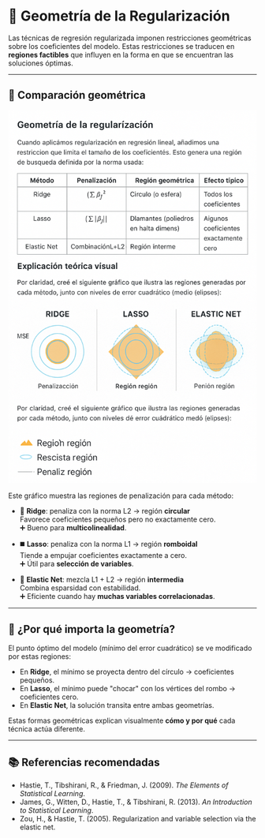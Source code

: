 # 🧠 Geometría de la Regularización

Las técnicas de regresión regularizada imponen restricciones geométricas sobre los coeficientes del modelo. Estas restricciones se traducen en **regiones factibles** que influyen en la forma en que se encuentran las soluciones óptimas.

---

## 🎨 Comparación geométrica

![Geometría de Ridge, Lasso y Elastic Net](graficos_regularizacion/A_2D_digital_illustration_features_three_geometric.png)

Este gráfico muestra las regiones de penalización para cada método:

- 🔵 **Ridge**: penaliza con la norma L2 → región **circular**  
  Favorece coeficientes pequeños pero no exactamente cero.  
  ➕ Bueno para **multicolinealidad**.

- ◼️ **Lasso**: penaliza con la norma L1 → región **romboidal**  
  Tiende a empujar coeficientes exactamente a cero.  
  ➕ Útil para **selección de variables**.

- 🔷 **Elastic Net**: mezcla L1 + L2 → región **intermedia**  
  Combina esparsidad con estabilidad.  
  ➕ Eficiente cuando hay **muchas variables correlacionadas**.

---

## 🎯 ¿Por qué importa la geometría?

El punto óptimo del modelo (mínimo del error cuadrático) se ve modificado por estas regiones:

- En **Ridge**, el mínimo se proyecta dentro del círculo → coeficientes pequeños.
- En **Lasso**, el mínimo puede "chocar" con los vértices del rombo → coeficientes cero.
- En **Elastic Net**, la solución transita entre ambas geometrías.

Estas formas geométricas explican visualmente **cómo y por qué** cada técnica actúa diferente.

---

## 📚 Referencias recomendadas

- Hastie, T., Tibshirani, R., & Friedman, J. (2009). *The Elements of Statistical Learning*.
- James, G., Witten, D., Hastie, T., & Tibshirani, R. (2013). *An Introduction to Statistical Learning*.
- Zou, H., & Hastie, T. (2005). Regularization and variable selection via the elastic net.
